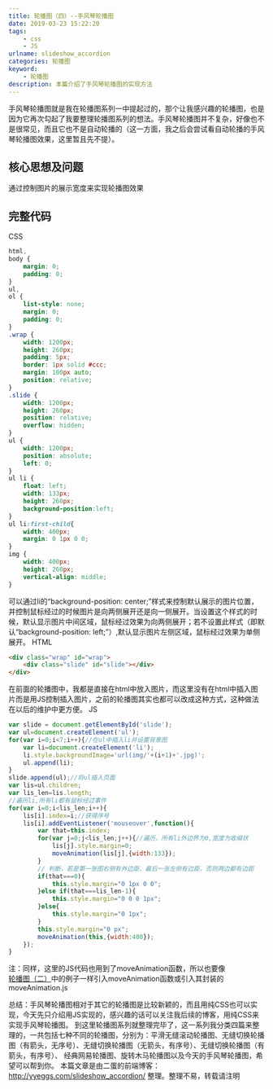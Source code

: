 ```yaml
---
title: 轮播图（四）--手风琴轮播图
date: 2019-03-23 15:22:20
tags:
    - css
    - JS
urlname: slideshow_accordion
categories: 轮播图
keyword:
    - 轮播图
description: 本篇介绍了手风琴轮播图的实现方法
---
```

手风琴轮播图就是我在轮播图系列一中提起过的，那个让我感兴趣的轮播图，也是因为它再次勾起了我要整理轮播图系列的想法。手风琴轮播图并不复杂，好像也不是很常见，而且它也不是自动轮播的（这一方面，我之后会尝试看自动轮播的手风琴轮播图效果，这里暂且先不提）。
## 核心思想及问题
通过控制图片的展示宽度来实现轮播图效果
## 完整代码
CSS
```css
html,
body {
    margin: 0;
    padding: 0;
}
ul,
ol {
    list-style: none;
    margin: 0;
    padding: 0;
}
.wrap {
    width: 1200px;
    height: 260px;
    padding: 5px;
    border: 1px solid #ccc;
    margin: 100px auto;
    position: relative;
}
.slide {
    width: 1200px;
    height: 260px;
    position: relative;
    overflow: hidden;
}
ul {
    width: 1200px;
    position: absolute;
    left: 0;
}
ul li {
    float: left;
    width: 133px;
    height: 260px;
    background-position:left;
}
ul li:first-child{
    width: 400px;
    margin: 0 1px 0 0;
}
img {
    width: 400px;
    height: 260px;
    vertical-align: middle;
}
```
可以通过li的“background-position: center;”样式来控制默认展示的图片位置，并控制鼠标经过的时候图片是向两侧展开还是向一侧展开。当设置这个样式的时候，默认显示图片中间区域，鼠标经过效果为向两侧展开；若不设置此样式（即默认“background-position: left;”）,默认显示图片左侧区域，鼠标经过效果为单侧展开。
HTML
```html
<div class="wrap" id="wrap">
    <div class="slide" id="slide"></div>
</div>
```
在前面的轮播图中，我都是直接在html中放入图片，而这里没有在html中插入图片而是用JS控制插入图片，之前的轮播图其实也都可以改成这种方式，这种做法在以后的维护中更方便。
JS
```javascript
var slide = document.getElementById('slide');
var ul=document.createElement('ul');
for(var i=0;i<7;i++){//在ul中插入li并设置背景图
    var li=document.createElement('li');
    li.style.backgroundImage='url(img/'+(i+1)+'.jpg)';
    ul.append(li);
}
slide.append(ul);//将ul插入页面
var lis=ul.children;
var lis_len=lis.length;
//遍历li,所有li都有鼠标经过事件
for(var i=0;i<lis_len;i++){
    lis[i].index=i;//获得序号
    lis[i].addEventListener('mouseover',function(){
        var that=this.index;
        for(var j=0;j<lis_len;j++){//遍历，所有li外边界为0,宽度为收缩状
            lis[j].style.margin=0;
            moveAnimation(lis[j],{width:133});
        }
        // 判断，若是第一张图右侧有外边距，最后一张左侧有边距，否则两边都有边距
        if(that===0){
            this.style.margin="0 1px 0 0";
        }else if(that===lis_len-1){
            this.style.margin="0 0 0 1px";
        }else{
            this.style.margin="0 1px";
        }
        this.style.margin="0 px";
        moveAnimation(this,{width:400});
    });
}
```
注：同样，这里的JS代码也用到了moveAnimation函数，所以也要像[轮播图（二）](http://yyeggs.com/slideshow_switch/)中的例子一样引入moveAnimation函数或引入其封装的moveAnimation.js


总结：手风琴轮播图相对于其它的轮播图是比较新颖的，而且用纯CSS也可以实现，今天先只介绍用JS实现的，感兴趣的话可以关注我后续的博客，用纯CSS来实现手风琴轮播图。
到这里轮播图系列就整理完毕了，这一系列我分类四篇来整理的，一共包括七种不同的轮播图，分别为：平滑无缝滚动轮播图、无缝切换轮播图（有箭头，无序号）、无缝切换轮播图（无箭头，有序号）、无缝切换轮播图（有箭头，有序号）、 经典网易轮播图、旋转木马轮播图以及今天的手风琴轮播图，希望可以帮到你。
本篇文章是由二蛋的前端博客：http://yyeggs.com/slideshow_accordion/ 整理。整理不易，转载请注明